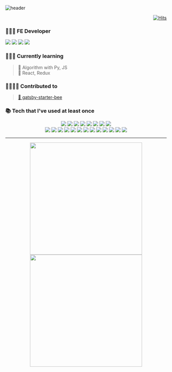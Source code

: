 ![header](https://capsule-render.vercel.app/api?type=wave&color=4B9BC6&height=180&section=header&text=Hi%20there,%20I'm%20hyesungoh!%20☄️&fontSize=26&fontColor=242a2e&animation=fadeIn&fontAlignY=70)

<div align=right>

[![Hits](https://hits.seeyoufarm.com/api/count/incr/badge.svg?url=https%3A%2F%2Fgithub.com%2Fhyesungoh%2Fhit-counter&count_bg=%233D99C8&title_bg=%23555555&icon=riotgames.svg&icon_color=%23E7E7E7&title=hits&edge_flat=false)](https://hits.seeyoufarm.com)

</div>

### 🧑🏻‍💻 FE Developer

<div align=left>

<img src="https://img.shields.io/badge/JavaScript-F7DF1E?style=flat-square&logo=JavaScript&logoColor=222323"/>

<img src="https://img.shields.io/badge/TypeScript-3178C6?style=flat-square&logo=TypeScript&logoColor=white"/>

<img src="https://img.shields.io/badge/React-61DAFB?style=flat-square&logo=React&logoColor=black"/>

<img src="https://img.shields.io/badge/Python-3776AB?style=flat-square&logo=Python&logoColor=white"/>

</div>

### 🙇🏻‍♂️ Currently learning

> 🤖 Algorithm with Py, JS  
> 🧗 React, Redux

### 👨‍👩‍👧‍👦 Contributed to

> [🐝 gatsby-starter-bee](https://github.com/JaeYeopHan/gatsby-starter-bee)

### 📚 Tech that I've used at least once

<div align=center>

<img src="https://img.shields.io/badge/Python-3776AB?style=flat-square&logo=Python&logoColor=white"/>

<img src="https://img.shields.io/badge/JavaScript-F7DF1E?style=flat-square&logo=JavaScript&logoColor=222323"/>

<img src="https://img.shields.io/badge/TypeScript-3178C6?style=flat-square&logo=TypeScript&logoColor=white"/>

<img src="https://img.shields.io/badge/Sass-CC6699?style=flat-square&logo=Sass&logoColor=white"/>

<img src="https://img.shields.io/badge/Ruby-CC342D?style=flat-square&logo=Ruby&logoColor=white"/>

<img src="https://img.shields.io/badge/C-A8B9CC?style=flat-square&logo=C&logoColor=222323"/>

<img src="https://img.shields.io/badge/C++-00599C?style=flat-square&logo=C%2b%2b&logoColor=white"/>

<img src="https://img.shields.io/badge/C%23-239120?style=flat-square&logo=C%20Sharp&logoColor=white"/>

<br/>

<img src="https://img.shields.io/badge/Django-092E20?style=flat-square&logo=Django&logoColor=white"/>

<img src="https://img.shields.io/badge/React-61DAFB?style=flat-square&logo=React&logoColor=black"/>

<img src="https://img.shields.io/badge/Firebase-FFCA28?style=flat-square&logo=Firebase&logoColor=black"/>

<img src="https://img.shields.io/badge/Ruby%20on%20Rails-CC0000?style=flat-square&logo=Ruby%20on%20Rails&logoColor=white"/>

<img src="https://img.shields.io/badge/TensorFlow-FF6F00?style=flat-square&logo=TensorFlow&logoColor=white"/>

<img src="https://img.shields.io/badge/Keras-D00000?style=flat-square&logo=Keras&logoColor=white"/>

<img src="https://img.shields.io/badge/Celery-37814A?style=flat-square&logo=Celery&logoColor=white"/>

<img src="https://img.shields.io/badge/Redis-DC382D?style=flat-square&logo=Redis&logoColor=white"/>

<img src="https://img.shields.io/badge/Unity-000000?style=flat-square&logo=Unity&logoColor=white"/>

<img src="https://img.shields.io/badge/SQLite-003B57?style=flat-square&logo=SQLite&logoColor=white"/>

<img src="https://img.shields.io/badge/Heroku-430098?style=flat-square&logo=Heroku&logoColor=white"/>

<img src="https://img.shields.io/badge/Bootstrap-7952B3?style=flat-square&logo=Bootstrap&logoColor=white"/>

<img src="https://img.shields.io/badge/MaterialUI-0081CB?style=flat-square&logo=Material-UI&logoColor=white"/>

---

<img width="350"  src="https://github-readme-stats.vercel.app/api?username=hyesungoh&hide=issues" />
<img width="350"  src="http://mazassumnida.wtf/api/v2/generate_badge?boj=hs980414" />

</div>
<!--

**hyesungoh/hyesungoh** is a ✨ _special_ ✨ repository because its `README.md` (this file) appears on your GitHub profile.

Here are some ideas to get you started:

-   🔭 I’m currently working on ...
-   🌱 I’m currently learning ...
-   👯 I’m looking to collaborate on ...
-   🤔 I’m looking for help with ...
-   💬 Ask me about ...
-   📫 How to reach me: ...
-   😄 Pronouns: ...
-   ⚡ Fun fact: ...
    -->
